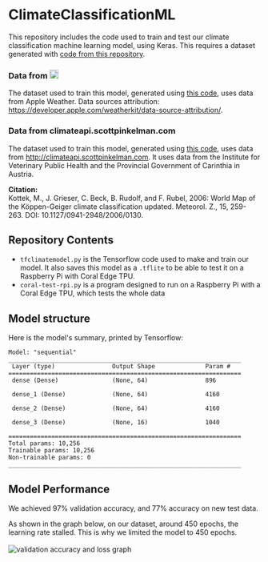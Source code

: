 # ClimateClassificationML
This repository includes the code used to train and test our climate classification machine learning model, using Keras. This requires a dataset generated with [code from this repository](https://github.com/Team-Octans-AstroPi/climateCSVgenerator).

### Data from <picture><source media="(prefers-color-scheme: dark)" srcset="https://weatherkit.apple.com/assets/branding/en/Apple_Weather_wht_en_3X_090122.png"><source media="(prefers-color-scheme: light)" srcset="https://weatherkit.apple.com/assets/branding/en/Apple_Weather_blk_en_3X_090122.png"><img src="" height="18" alt="Apple Weather Logo"></picture>
The dataset used to train this model, generated using [this code](https://github.com/Team-Octans-AstroPi/climateCSVgenerator), uses data from Apple Weather.
Data sources attribution: https://developer.apple.com/weatherkit/data-source-attribution/.

### Data from climateapi.scottpinkelman.com
The dataset used to train this model, generated using [this code](https://github.com/Team-Octans-AstroPi/climateCSVgenerator), uses data from http://climateapi.scottpinkelman.com.
It uses data from the Institute for Veterinary Public Health and the Provincial Government of Carinthia in Austria.

<b>Citation:</b><br>
Kottek, M., J. Grieser, C. Beck, B. Rudolf, and F. Rubel, 2006: World Map of the Köppen-Geiger climate classification updated. Meteorol. Z., 15, 259-263. DOI: 10.1127/0941-2948/2006/0130.

## Repository Contents
- `tfclimatemodel.py` is the Tensorflow code used to make and train our model. It also saves this model as a `.tflite` to be able to test it on a Raspberry Pi with Coral Edge TPU.
- `coral-test-rpi.py` is a program designed to run on a Raspberry Pi with a Coral Edge TPU, which tests the whole data

## Model structure
Here is the model's summary, printed by Tensorflow:
```
Model: "sequential"
_________________________________________________________________
 Layer (type)                Output Shape              Param #   
=================================================================
 dense (Dense)               (None, 64)                896       
                                                                 
 dense_1 (Dense)             (None, 64)                4160      
                                                                 
 dense_2 (Dense)             (None, 64)                4160      
                                                                 
 dense_3 (Dense)             (None, 16)                1040      
                                                                 
=================================================================
Total params: 10,256
Trainable params: 10,256
Non-trainable params: 0
_________________________________________________________________
```

## Model Performance
We achieved 97% validation accuracy, and 77% accuracy on new test data.

As shown in the graph below, on our dataset, around 450 epochs, the learning rate stalled. This is why we limited the model to 450 epochs.<br><br>
![validation accuracy and loss graph](https://github.com/Team-Octans-AstroPi/climateClassificationML/assets/80255379/cd8b2031-e120-4083-a389-d08fc161ea89)
